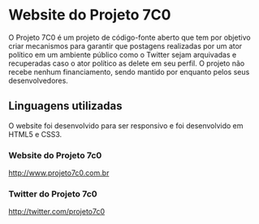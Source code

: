 # Website do Projeto 7C0
O Projeto 7C0 é um projeto de código-fonte aberto que tem por objetivo criar mecanismos para garantir que postagens realizadas por um ator político em um ambiente público como o Twitter sejam arquivadas e recuperadas caso o ator político as delete em seu perfil. O projeto não recebe nenhum financiamento, sendo mantido por enquanto pelos seus desenvolvedores.

## Linguagens utilizadas
O website foi desenvolvido para ser responsivo e foi desenvolvido em HTML5 e CSS3.

### Website do Projeto 7c0
http://www.projeto7c0.com.br

### Twitter do Projeto 7c0
http://twitter.com/projeto7c0

